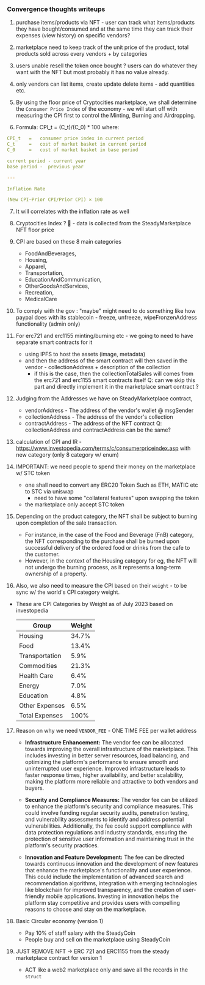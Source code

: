 ### Convergence thoughts writeups

1. purchase items/products via NFT - user can track what items/products they have bought/consumed and at the same time they can track their expenses (view history) on specific vendors?

2. marketplace need to keep track of the unit price of the product, total products sold across every vendors + by categories

3. users unable resell the token once bought ? users can do whatever they want with the NFT but most probably it has no value already.

4. only vendors can list items, create update delete items - add quantities etc. 

5. By using the floor price of Cryptocities marketplace, we shall determine the `Consumer Price Index` of the economy - we will start off with measuring the CPI first to control the Minting, Burning and Airdropping.

6. Formula: CPI_t = (C_t)/(C_0) * 100
where:
```yaml
CPI_t	=   consumer price index in current period
C_t	    =	cost of market basket in current period
C_0	    =	cost of market basket in base period

current period - current year
base period -  previous year

---

Inflation Rate

(New CPI−Prior CPI/Prior CPI) × 100

```



7. It will correlates with the inflation rate as well

8. Cryptocities Index ? 👀  - data is collected from the SteadyMarketplace NFT floor price

9. CPI are based on these 8 main categories
    - FoodAndBeverages,
    - Housing,
    - Apparel,
    - Transportation,
    - EducationAndCommunication,
    - OtherGoodsAndServices,
    - Recreation,
    - MedicalCare

10. To comply with the gov : "maybe" might need to do something like how paypal does with its stablecoin - freeze, unfreeze, wipeFronzenAddress functionality (admin only) 

11. For erc721 and erc1155 minting/burning etc - we going to need to have separate smart contracts for it 
    - using IPFS to host the assets (image, metadata) 
    - and then the address of the smart contract will then saved in the vendor - collectionAddress + description of the collection
        - if this is the case, then the collectionTotalSales will comes from the erc721 and erc1155 smart contracts itself
Q: can we skip this part and directly implement it in the marketplace smart contract ?

12. Judging from the Addresses we have on SteadyMarketplace contract,
    - vendorAddress - The address of the vendor's wallet @ msgSender
    - collectionAddress - The address of the vendor's collection
    - contractAddress - The address of the NFT contract
Q: collectionAddress and contractAddress can be the same?

13. calculation of CPI and IR - https://www.investopedia.com/terms/c/consumerpriceindex.asp with new category (only 8 category w/ enum)


14. IMPORTANT: we need people to spend their money on the marketplace w/ STC token
    - one shall need to convert any ERC20 Token Such as ETH, MATIC etc to STC via uniswap
        - need to have some "collateral features" upon swapping the token
    - the marketplace only accept STC token

15. Depending on the product category, the NFT shall be subject to burning upon completion of the sale transaction. 
    - For instance, in the case of the Food and Beverage (FnB) category, the NFT corresponding to the purchase shall be burned upon successful delivery of the ordered food or drinks from the cafe to the customer. 
    - However, in the context of the Housing category for eg, the NFT will not undergo the burning process, as it represents a long-term ownership of a property.


16. Also, we also need to measure the CPI based on their `weight` - to be sync w/ the world's CPI category weight.

- These are CPI Categories by Weight as of July 2023 based on investopedia

    | Group            | Weight   |
    |------------------|----------|
    | Housing          | 34.7%    |
    | Food             | 13.4%    |
    | Transportation   | 5.9%     |
    | Commodities      | 21.3%    |
    | Health Care      | 6.4%     |
    | Energy           | 7.0%     |
    | Education        | 4.8%     |
    | Other Expenses   | 6.5%     |
    | Total Expenses   | 100%     |

17. Reason on why we need `VENDOR_FEE` - ONE TIME FEE per wallet address
    - **Infrastructure Enhancement:**
    The vendor fee can be allocated towards improving the overall infrastructure of the marketplace. This includes investing in better server resources, load balancing, and optimizing the platform's performance to ensure smooth and uninterrupted user experience. Improved infrastructure leads to faster response times, higher availability, and better scalability, making the platform more reliable and attractive to both vendors and buyers.

    - **Security and Compliance Measures:**
    The vendor fee can be utilized to enhance the platform's security and compliance measures. This could involve funding regular security audits, penetration testing, and vulnerability assessments to identify and address potential vulnerabilities. Additionally, the fee could support compliance with data protection regulations and industry standards, ensuring the protection of sensitive user information and maintaining trust in the platform's security practices.

    - **Innovation and Feature Development:**
    The fee can be directed towards continuous innovation and the development of new features that enhance the marketplace's functionality and user experience. This could include the implementation of advanced search and recommendation algorithms, integration with emerging technologies like blockchain for improved transparency, and the creation of user-friendly mobile applications. Investing in innovation helps the platform stay competitive and provides users with compelling reasons to choose and stay on the marketplace.


18. Basic Circular economy (version 1)
    - Pay 10% of staff salary with the SteadyCoin
    - People buy and sell on the marketplace using SteadyCoin

19. JUST REMOVE NFT -> ERC 721 and ERC1155 from the steady marketplace contract for version 1
    - ACT like a web2 marketplace only and save all the records in the `struct`